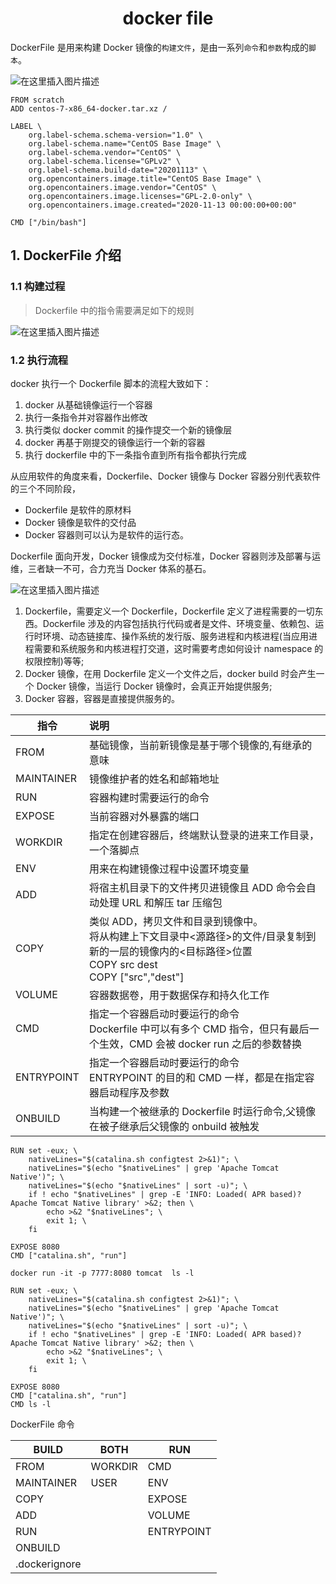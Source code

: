 <h1 align = "center">docker file</h1>

DockerFile 是用来构建 Docker 镜像的`构建文件`，是由一系列`命令`和`参数`构成的`脚本`。

![在这里插入图片描述](https://img-blog.csdnimg.cn/47402821a0bf42608bd603feebe30830.png)

```shell
FROM scratch
ADD centos-7-x86_64-docker.tar.xz /

LABEL \
    org.label-schema.schema-version="1.0" \
    org.label-schema.name="CentOS Base Image" \
    org.label-schema.vendor="CentOS" \
    org.label-schema.license="GPLv2" \
    org.label-schema.build-date="20201113" \
    org.opencontainers.image.title="CentOS Base Image" \
    org.opencontainers.image.vendor="CentOS" \
    org.opencontainers.image.licenses="GPL-2.0-only" \
    org.opencontainers.image.created="2020-11-13 00:00:00+00:00"

CMD ["/bin/bash"]
```

## 1. DockerFile 介绍

### 1.1 构建过程

> ​Dockerfile 中的指令需要满足如下的规则

![在这里插入图片描述](https://img-blog.csdnimg.cn/e0196a253a1c4d08a8e5d4c259fe9970.png)

### 1.2 执行流程

docker 执行一个 Dockerfile 脚本的流程大致如下：

1. docker 从基础镜像运行一个容器
2. 执行一条指令并对容器作出修改
3. 执行类似 docker commit 的操作提交一个新的镜像层
4. docker 再基于刚提交的镜像运行一个新的容器
5. 执行 dockerfile 中的下一条指令直到所有指令都执行完成

从应用软件的角度来看，Dockerfile、Docker 镜像与 Docker 容器分别代表软件的三个不同阶段，

- Dockerfile 是软件的原材料
- Docker 镜像是软件的交付品
- Docker 容器则可以认为是软件的运行态。

Dockerfile 面向开发，Docker 镜像成为交付标准，Docker 容器则涉及部署与运维，三者缺一不可，合力充当 Docker 体系的基石。

![在这里插入图片描述](https://img-blog.csdnimg.cn/672da8c83fdc4af8b450143834a6dc59.png)

1. Dockerfile，需要定义一个 Dockerfile，Dockerfile 定义了进程需要的一切东西。Dockerfile 涉及的内容包括执行代码或者是文件、环境变量、依赖包、运行时环境、动态链接库、操作系统的发行版、服务进程和内核进程(当应用进程需要和系统服务和内核进程打交道，这时需要考虑如何设计 namespace 的权限控制)等等;
2. Docker 镜像，在用 Dockerfile 定义一个文件之后，docker build 时会产生一个 Docker 镜像，当运行 Docker 镜像时，会真正开始提供服务;
3. Docker 容器，容器是直接提供服务的。

| 指令       | 说明                                                                                                                                                           |
| ---------- | :------------------------------------------------------------------------------------------------------------------------------------------------------------- |
| FROM       | 基础镜像，当前新镜像是基于哪个镜像的,有继承的意味                                                                                                              |
| MAINTAINER | 镜像维护者的姓名和邮箱地址                                                                                                                                     |
| RUN        | 容器构建时需要运行的命令                                                                                                                                       |
| EXPOSE     | 当前容器对外暴露的端口                                                                                                                                         |
| WORKDIR    | 指定在创建容器后，终端默认登录的进来工作目录，一个落脚点                                                                                                       |
| ENV        | 用来在构建镜像过程中设置环境变量                                                                                                                               |
| ADD        | 将宿主机目录下的文件拷贝进镜像且 ADD 命令会自动处理 URL 和解压 tar 压缩包                                                                                      |
| COPY       | 类似 ADD，拷贝文件和目录到镜像中。<br>将从构建上下文目录中<源路径>的文件/目录复制到新的一层的镜像内的<目标路径>位置 <br> COPY src dest <br>COPY ["src","dest"] |
| VOLUME     | 容器数据卷，用于数据保存和持久化工作                                                                                                                           |
| CMD        | 指定一个容器启动时要运行的命令<br>Dockerfile 中可以有多个 CMD 指令，但只有最后一个生效，CMD 会被 docker run 之后的参数替换                                     |
| ENTRYPOINT | 指定一个容器启动时要运行的命令<br>ENTRYPOINT 的目的和 CMD 一样，都是在指定容器启动程序及参数                                                                   |
| ONBUILD    | 当构建一个被继承的 Dockerfile 时运行命令,父镜像在被子继承后父镜像的 onbuild 被触发                                                                             |

```shell
RUN set -eux; \
	nativeLines="$(catalina.sh configtest 2>&1)"; \
	nativeLines="$(echo "$nativeLines" | grep 'Apache Tomcat Native')"; \
	nativeLines="$(echo "$nativeLines" | sort -u)"; \
	if ! echo "$nativeLines" | grep -E 'INFO: Loaded( APR based)? Apache Tomcat Native library' >&2; then \
		echo >&2 "$nativeLines"; \
		exit 1; \
	fi

EXPOSE 8080
CMD ["catalina.sh", "run"]

docker run -it -p 7777:8080 tomcat  ls -l

RUN set -eux; \
	nativeLines="$(catalina.sh configtest 2>&1)"; \
	nativeLines="$(echo "$nativeLines" | grep 'Apache Tomcat Native')"; \
	nativeLines="$(echo "$nativeLines" | sort -u)"; \
	if ! echo "$nativeLines" | grep -E 'INFO: Loaded( APR based)? Apache Tomcat Native library' >&2; then \
		echo >&2 "$nativeLines"; \
		exit 1; \
	fi

EXPOSE 8080
CMD ["catalina.sh", "run"]
CMD ls -l
```

DockerFile 命令

| BUILD         | BOTH    | RUN        |
| ------------- | ------- | ---------- |
| FROM          | WORKDIR | CMD        |
| MAINTAINER    | USER    | ENV        |
| COPY          |         | EXPOSE     |
| ADD           |         | VOLUME     |
| RUN           |         | ENTRYPOINT |
| ONBUILD       |         |            |
| .dockerignore |         |            |
